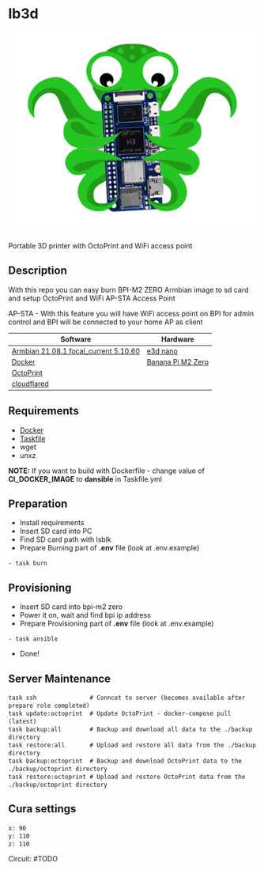 # lb3d
![lb3d](/.img/octbpi.png)

Portable 3D printer with OctoPrint and WiFi access point 

Description
---
With this repo you can easy burn BPI-M2 ZERO Armbian image to sd card and setup OctoPrint and WiFi AP-STA Access Point

AP-STA - With this feature you will have WiFi access point on BPI for admin control and BPI will be connected to your home AP as client


| Software | Hardware |
|----------|----------|
| [Armbian 21.08.1 focal_current 5.10.60](https://imola.armbian.com/archive/bananapim2zero/archive/) | [e3d nano](https://www.easythreed.com/en/h-col-1203.html) |
| [Docker](https://www.docker.com/) | [Banana Pi M2 Zero](https://wiki.banana-pi.org/Banana_Pi_BPI-M2_ZERO) |
| [OctoPrint](https://octoprint.org) ||
| [cloudflared](https://developers.cloudflare.com/cloudflare-one/connections/connect-apps/) ||

Requirements
---
- [Docker](https://docs.docker.com/get-docker)
- [Taskfile](https://taskfile.dev/installation)
- wget
- unxz

**NOTE:** If you want to build with Dockerfile - change value of **CI_DOCKER_IMAGE** to **dansible** in Taskfile.yml

Preparation
---
- Install requirements
- Insert SD card into PC
- Find SD card path with lsblk
- Prepare Burning part of **.env** file (look at .env.example)
```
- task burn 
```
Provisioning
---
- Insert SD card into bpi-m2 zero
- Power it on, wait and find bpi ip address
- Prepare Provisioning part of **.env** file (look at .env.example)
```
- task ansible
```
- Done!

Server Maintenance
---
```
task ssh               # Conncet to server (becomes available after prepare role completed)
task update:octoprint  # Update OctoPrint - docker-compose pull (latest)
task backup:all        # Backup and download all data to the ./backup directory
task restore:all       # Upload and restore all data from the ./backup directory
task backup:octoprint  # Backup and download OctoPrint data to the ./backup/octoprint directory
task restore:octoprint # Upload and restore OctoPrint data from the ./backup/octoprint directory
```

Cura settings
---
```
x: 90
y: 110
z: 110
```

Circuit:
#TODO
